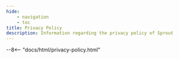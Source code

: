 ```yaml
---
hide:
    - navigation
    - toc
title: Privacy Policy
description: Information regarding the privacy policy of Sprout
---
```


<!-- Custom styling to remove the header text -->
<style>
  .md-typeset h1,
  .md-content__button {
    display: none;
  }
  .md-content__inner > p {
    display: none;
  }
</style>

--8<-- "docs/html/privacy-policy.html"
